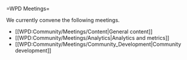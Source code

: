 =WPD Meetings=

We currently convene the following meetings.

* [[WPD:Community/Meetings/Content|General content]]
* [[WPD:Community/Meetings/Analytics|Analytics and metrics]]
* [[WPD:Community/Meetings/Community_Development|Community development]]